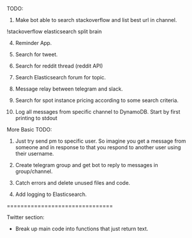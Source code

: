 TODO:


1. Make bot able to search stackoverflow and list best url in channel.

!stackoverflow elasticsearch split brain

4. Reminder App.

5. Search for tweet.

6. Search for reddit thread (reddit API)

7. Search Elasticsearch forum for topic.

8. Message relay between telegram and slack.

9. Search for spot instance pricing according to some search criteria.

10. Log all messages from specific channel to DynamoDB. Start by first printing to stdout





More Basic TODO:

1. Just try send pm to specific user. So imagine you get a message from
someone and in response to that you respond to another user using their username.

2. Create telegram group and get bot to reply to messages in group/channel.

3. Catch errors and delete unused files and code.

4. Add logging to Elasticsearch.


===============================


Twitter section:

- Break up main code into functions that just return text.
